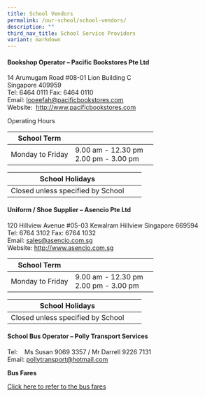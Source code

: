 ```yaml
---
title: School Vendors
permalink: /our-school/school-vendors/
description: ""
third_nav_title: School Service Providers
variant: markdown
---
```

#### **Bookshop Operator – Pacific Bookstores Pte Ltd**

14 Arumugam Road #08-01 Lion Building C  
Singapore 409959  
Tel: 6464 0111 Fax: 6464 0110  
Email:&nbsp;[looeefah@pacificbookstores.com](mailto:looeefah@pacificbookstores.com)  
Website:&nbsp; <a target="\_blank" href="http://www.pacificbookstores.com">http://www.pacificbookstores.com</a>


Operating Hours  

| School Term |  |  |
| -------- | -------- | -------- |
| Monday to Friday | 9.00 am - 12.30 pm<br> 2.00 pm - 3.00 pm |    |

| School Holidays |  |  |
| -------- | -------- | -------- |
| Closed unless specified by School |  |    |


#### **Uniform / Shoe Supplier – Asencio Pte Ltd**

120 Hillview Avenue #05-03 Kewalram Hillview Singapore 669594  
Tel: 6764 3102 Fax: 6764 1032  
Email:&nbsp;[sales@asencio.com.sg](mailto:sales@asencio.com.sg)  
Website:&nbsp;<a target="\_blank" href="http://www.asencio.com.sg">http://www.asencio.com.sg</a>


| School Term |  |  |
| -------- | -------- | -------- |
| Monday to Friday | 9.00 am - 12.30 pm <br>2.00 pm - 3.00 pm |    |

| School Holidays |  |  |
| -------- | -------- | -------- |
| Closed unless specified by School |  |    |


#### **School Bus Operator – Polly Transport Services**

Tel:&nbsp; &nbsp; Ms Susan 9069 3357 / Mr Darrell 9226 7131  
Email: [pollytransport@hotmail.com](mailto:pollytransport@hotmail.com)

**Bus Fares** 

[Click here to refer to the bus fares](/files/School%20Bus%20Operator/details%20of%20bus%20operators%20and%20bus%20fares.pdf)